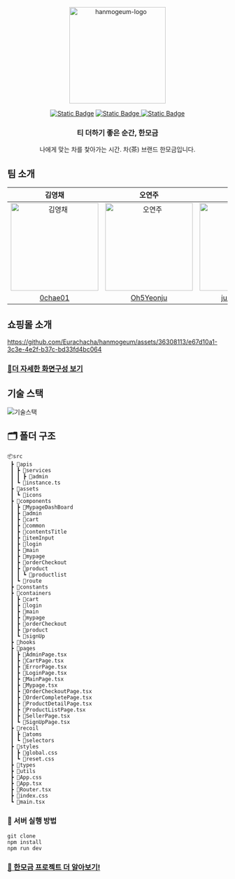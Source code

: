 <p align="center">
    <img src="https://github.com/Eurachacha/hanmogeum/assets/36308113/d738a6d3-c052-4b21-a425-2b87ebe63144.png" alt="hanmogeum-logo" width="220" height="220">
</p>

<div align="center">

[![Static Badge](https://img.shields.io/badge/hanmogeum-F07D49?logo=netlify&labelColor=white)](https://hanmogeum.netlify.app/)
[![Static Badge](https://img.shields.io/badge/GitHub_WiKi-1A406C?logo=github&logoColor=white)
](https://github.com/Eurachacha/hanmogeum/wiki)
[![Static Badge](https://img.shields.io/badge/release-v1.0.3-FFFFFF?logo=github&labelColor=323232)](https://github.com/Eurachacha/hanmogeum/releases)

### 티 더하기 좋은 순간, 한모금

나에게 맞는 차를 찿아가는 시간. 차(茶) 브랜드 한모금입니다.

</div>

## 팀 소개

<div align="center">

|                                           김영채                                            |                                           오연주                                            |                                           정명진                                           |
| :-----------------------------------------------------------------------------------------: | :-----------------------------------------------------------------------------------------: | :----------------------------------------------------------------------------------------: |
| <img src="https://avatars.githubusercontent.com/u/124250465?v=4" width=200px alt="김영채"/> | <img src="https://avatars.githubusercontent.com/u/117130358?v=4" width=200px alt="오연주"/> | <img src="https://avatars.githubusercontent.com/u/36308113?v=4" width=200px alt="정명진"/> |
|                            [0chae01](https://github.com/0chae01)                            |                          [Oh5Yeonju](https://github.com/Oh5Yeonju)                          |                      [jungmyungjin](https://github.com/jungmyungjin)                       |

</div>

## 쇼핑몰 소개


https://github.com/Eurachacha/hanmogeum/assets/36308113/e67d10a1-3c3e-4e2f-b37c-bd33fd4bc064

### [👀더 자세한 화면구성 보기](https://github.com/Eurachacha/hanmogeum/wiki/%08%ED%8E%98%EC%9D%B4%EC%A7%80-%EA%B5%AC%EC%84%B1)



## 기술 스택
![기술스택](https://github.com/Eurachacha/hanmogeum/assets/36308113/d264f507-c75e-4ec0-aa37-17d7f27e3727)


## 🗂 폴더 구조

```
📦src
 ┣ 📂apis
 ┃ ┣ 📂services
 ┃ ┃ ┣ 📂admin
 ┃ ┗ 📜instance.ts
 ┣ 📂assets
 ┃ ┗ 📂icons
 ┣ 📂components
 ┃ ┣ 📂MypageDashBoard
 ┃ ┣ 📂admin
 ┃ ┣ 📂cart
 ┃ ┣ 📂common
 ┃ ┣ 📂contentsTitle
 ┃ ┣ 📂itemInput
 ┃ ┣ 📂login
 ┃ ┣ 📂main
 ┃ ┣ 📂mypage
 ┃ ┣ 📂orderCheckout
 ┃ ┣ 📂product
 ┃ ┃ ┗ 📂productlist
 ┃ ┗ 📂route
 ┣ 📂constants
 ┣ 📂containers
 ┃ ┣ 📂cart
 ┃ ┣ 📂login
 ┃ ┣ 📂main
 ┃ ┣ 📂mypage
 ┃ ┣ 📂orderCheckout
 ┃ ┣ 📂product
 ┃ ┗ 📂signUp
 ┣ 📂hooks
 ┣ 📂pages
 ┃ ┣ 📜AdminPage.tsx
 ┃ ┣ 📜CartPage.tsx
 ┃ ┣ 📜ErrorPage.tsx
 ┃ ┣ 📜LoginPage.tsx
 ┃ ┣ 📜MainPage.tsx
 ┃ ┣ 📜Mypage.tsx
 ┃ ┣ 📜OrderCheckoutPage.tsx
 ┃ ┣ 📜OrderCompletePage.tsx
 ┃ ┣ 📜ProductDetailPage.tsx
 ┃ ┣ 📜ProductListPage.tsx
 ┃ ┣ 📜SellerPage.tsx
 ┃ ┗ 📜SignUpPage.tsx
 ┣ 📂recoil
 ┃ ┣ 📂atoms
 ┃ ┗ 📂selectors
 ┣ 📂styles
 ┃ ┣ 📜global.css
 ┃ ┗ 📜reset.css
 ┣ 📂types
 ┣ 📂utils
 ┣ 📜App.css
 ┣ 📜App.tsx
 ┣ 📜Router.tsx
 ┣ 📜index.css
 ┗ 📜main.tsx
```

### 🏃 서버 실행 방법

```shell
git clone
npm install
npm run dev
```

### [👀 한모금 프로젝트 더 알아보기!](https://github.com/Eurachacha/hanmogeum/wiki)

